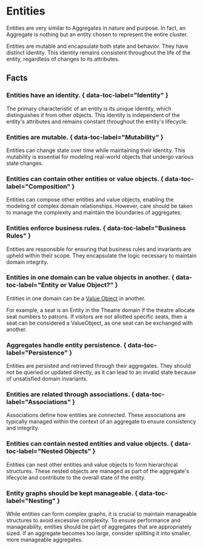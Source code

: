 # Entities

Entities are very similar to Aggregates in nature and purpose. In fact,
an Aggregate is nothing but an entity chosen to represent the entire cluster.

Entities are mutable and encapsulate both state and behavior. They have
distinct identity. This identity remains consistent throughout
the life of the entity, regardless of changes to its attributes.

## Facts

### Entities have an identity. { data-toc-label="Identity" }
The primary characteristic of an entity is its unique identity, which
distinguishes it from other objects. This identity is independent of the
entity's attributes and remains constant throughout the entity's lifecycle.

### Entities are mutable. { data-toc-label="Mutability" }
Entities can change state over time while maintaining their identity.
This mutability is essential for modeling real-world objects that undergo
various state changes.

### Entities can contain other entities or value objects. { data-toc-label="Composition" }
Entities can compose other entities and value objects, enabling the modeling of
complex domain relationships. However, care should be taken to manage the
complexity and maintain the boundaries of aggregates.

### Entities enforce business rules. { data-toc-label="Business Rules" }
Entities are responsible for ensuring that business rules and invariants are
upheld within their scope. They encapsulate the logic necessary to maintain
domain integrity.

### Entities in one domain can be value objects in another. { data-toc-label="Entity or Value Object?" }
Entities in one domain can be a [Value Object](./value-objects.md) in another.

For example, a seat is an Entity in the Theatre domain if the theatre allocate
seat numbers to patrons. If visitors are not allotted specific seats, then a
seat can be considered a ValueObject, as one seat can be exchanged with another.

### Aggregates handle entity persistence.  { data-toc-label="Persistence" }
Entities are persisted and retrieved through their aggregates. They should not
be queried or updated directly, as it can lead to an invalid state because of
unsatisfied domain invariants.

### Entities are related through associations. { data-toc-label="Associations" }
Associations define how entities are connected. These associations are
typically managed within the context of an aggregate to ensure consistency and
integrity.

### Entities can contain nested entities and value objects. { data-toc-label="Nested Objects" }
Entities can nest other entities and value objects to form hierarchical
structures. These nested objects are managed as part of the aggregate's
lifecycle and contribute to the overall state of the entity.

### Entity graphs should be kept manageable. { data-toc-label="Nesting" }
While entities can form complex graphs, it is crucial to maintain manageable
structures to avoid excessive complexity. To ensure performance and
manageability, entities should be part of aggregates that are appropriately
sized. If an aggregate becomes too large, consider splitting it into smaller,
more manageable aggregates.
